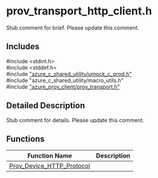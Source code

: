 # prov_transport_http_client.h 

Stub comment for brief. Please update this comment.

## Includes

\#include <stdint.h>  
\#include <stddef.h>  
\#include ["azure_c_shared_utility/umock_c_prod.h"](iot-c-ref-umock-c-prod-h.md)  
\#include "azure_c_shared_utility/macro_utils.h"  
\#include ["azure_prov_client/prov_transport.h"](iot-c-ref-prov-transport-h.md)  

## Detailed Description

Stub comment for details. Please update this comment.

## Functions

Function Name                  | Description                                
--------------------------------|---------------------------------------------
[Prov_Device_HTTP_Protocol](./iot-c-ref-prov-transport-http-client-h/prov-device-http-protocol.md)            | 

